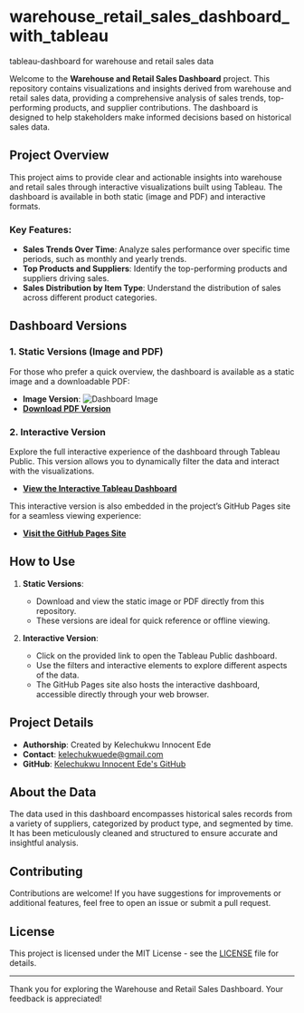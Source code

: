 # warehouse_retail_sales_dashboard_with_tableau
tableau-dashboard for warehouse and retail sales data

Welcome to the **Warehouse and Retail Sales Dashboard** project. This repository contains visualizations and insights derived from warehouse and retail sales data, providing a comprehensive analysis of sales trends, top-performing products, and supplier contributions. The dashboard is designed to help stakeholders make informed decisions based on historical sales data.

## Project Overview

This project aims to provide clear and actionable insights into warehouse and retail sales through interactive visualizations built using Tableau. The dashboard is available in both static (image and PDF) and interactive formats.

### Key Features:
- **Sales Trends Over Time**: Analyze sales performance over specific time periods, such as monthly and yearly trends.
- **Top Products and Suppliers**: Identify the top-performing products and suppliers driving sales.
- **Sales Distribution by Item Type**: Understand the distribution of sales across different product categories.

## Dashboard Versions

### 1. Static Versions (Image and PDF)

For those who prefer a quick overview, the dashboard is available as a static image and a downloadable PDF:

- **Image Version**: ![Dashboard Image](https://github.com/Kelechiede/warehouse_retail_sales_dashboard_with_tableau/commit/da663872dd7ba633fecba3d50f1a5ac5f6d45a09)
- **[Download PDF Version](https://github.com/Kelechiede/warehouse_retail_sales_dashboard_with_tableau/blob/main/Warehouse_and_Retail_Sales_Dashboard.pdf)**

### 2. Interactive Version

Explore the full interactive experience of the dashboard through Tableau Public. This version allows you to dynamically filter the data and interact with the visualizations.

- **[View the Interactive Tableau Dashboard](https://YOUR_TABLEAU_PUBLIC_URL)**

This interactive version is also embedded in the project’s GitHub Pages site for a seamless viewing experience:

- **[Visit the GitHub Pages Site](https://github.com/Kelechiede/warehouse_retail_sales_dashboard_with_tableau.git)**

## How to Use

1. **Static Versions**: 
   - Download and view the static image or PDF directly from this repository.
   - These versions are ideal for quick reference or offline viewing.

2. **Interactive Version**:
   - Click on the provided link to open the Tableau Public dashboard.
   - Use the filters and interactive elements to explore different aspects of the data.
   - The GitHub Pages site also hosts the interactive dashboard, accessible directly through your web browser.

## Project Details

- **Authorship**: Created by Kelechukwu Innocent Ede
- **Contact**: kelechukwuede@gmail.com
- **GitHub**: [Kelechukwu Innocent Ede's GitHub](https://github.com/Kelechiede/warehouse_retail_sales_dashboard_with_tableau.git)

## About the Data

The data used in this dashboard encompasses historical sales records from a variety of suppliers, categorized by product type, and segmented by time. It has been meticulously cleaned and structured to ensure accurate and insightful analysis.

## Contributing

Contributions are welcome! If you have suggestions for improvements or additional features, feel free to open an issue or submit a pull request.

## License

This project is licensed under the MIT License - see the [LICENSE](./LICENSE) file for details.

---

Thank you for exploring the Warehouse and Retail Sales Dashboard. Your feedback is appreciated!

